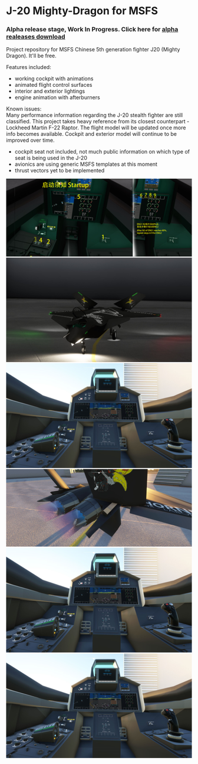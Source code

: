 # J-20 Mighty-Dragon for MSFS
### Alpha release stage, Work In Progress. Click here for [alpha realeases download](https://github.com/h0rnb1ll/mighty-dragon/releases)
Project repository for MSFS Chinese 5th generation fighter J20 (Mighty Dragon). It'll be free.

Features included:
* working cockpit with animations
* animated flight control surfaces
* interior and exterior lightings
* engine animation with afterburners

Known issues:    
Many performance information regarding the J-20 stealth fighter are still classified. This project takes heavy reference from its closest counterpart - Lockheed Martin F-22 Raptor. The flight model will be updated once more info becomes available. Cockpit and exterior model will continue to be improved over time.
- cockpit seat not included, not much public information on which type of seat is being used in the J-20
- avionics are using generic MSFS templates at this moment
- thrust vectors yet to be implemented

![Startup](https://github.com/h0rnb1ll/mighty-dragon/blob/main/images/screenshots/Microsoft%20Flight%20Simulator_2021.10.07-22.37_1.jpg)
![J20 Mighty Dragon](https://github.com/h0rnb1ll/mighty-dragon/blob/main/images/screenshots/Microsoft%20Flight%20Simulator_2021.10.07-22.01.jpg?raw=true)
![Cockpit WIP](https://github.com/h0rnb1ll/mighty-dragon/blob/main/images/screenshots/Microsoft%20Flight%20Simulator_2021.10.11-23.24.jpg)
![Rear](https://github.com/h0rnb1ll/mighty-dragon/blob/main/images/screenshots/Microsoft%20Flight%20Simulator_2021.10.09-04.02_1.jpg)
![Cockpit WIP](https://github.com/h0rnb1ll/mighty-dragon/blob/main/images/screenshots/Microsoft%20Flight%20Simulator_2021.10.11-23.24.jpg)
![Cockpit WIP](https://github.com/h0rnb1ll/mighty-dragon/blob/main/images/screenshots/Microsoft%20Flight%20Simulator_2021.10.11-23.24.jpg)
